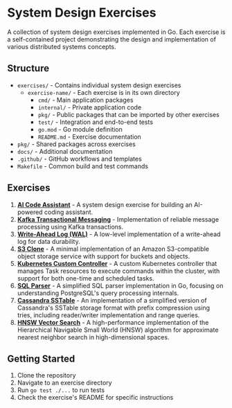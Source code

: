 # System Design Exercises

A collection of system design exercises implemented in Go. Each exercise is a self-contained project demonstrating the design and implementation of various distributed systems concepts.

## Structure

- `exercises/` - Contains individual system design exercises
  - `exercise-name/` - Each exercise is in its own directory
    - `cmd/` - Main application packages
    - `internal/` - Private application code
    - `pkg/` - Public packages that can be imported by other exercises
    - `test/` - Integration and end-to-end tests
    - `go.mod` - Go module definition
    - `README.md` - Exercise documentation
- `pkg/` - Shared packages across exercises
- `docs/` - Additional documentation
- `.github/` - GitHub workflows and templates
- `Makefile` - Common build and test commands

## Exercises

1. **[AI Code Assistant](exercises/ai-code-assistant/)** - A system design exercise for building an AI-powered coding assistant.
2. **[Kafka Transactional Messaging](exercises/kafka-transactional-messaging/)** - Implementation of reliable message processing using Kafka transactions.
3. **[Write-Ahead Log (WAL)](exercises/wal/)** - A low-level implementation of a write-ahead log for data durability.
4. **[S3 Clone](exercises/s3-clone/)** - A minimal implementation of an Amazon S3-compatible object storage service with support for buckets and objects.
5. **[Kubernetes Custom Controller](exercises/k8s-controller/)** - A custom Kubernetes controller that manages Task resources to execute commands within the cluster, with support for both one-time and scheduled tasks.
6. **[SQL Parser](exercises/sql-parser/)** - A simplified SQL parser implementation in Go, focusing on understanding PostgreSQL's query processing internals.
7. **[Cassandra SSTable](exercises/cassandra-sstable/)** - An implementation of a simplified version of Cassandra's SSTable storage format with prefix compression using tries, including reader/writer implementation and range queries.
8. **[HNSW Vector Search](exercises/hnsw-poc/)** - A high-performance implementation of the Hierarchical Navigable Small World (HNSW) algorithm for approximate nearest neighbor search in high-dimensional spaces.

## Getting Started

1. Clone the repository
2. Navigate to an exercise directory
3. Run `go test ./...` to run tests
4. Check the exercise's README for specific instructions
